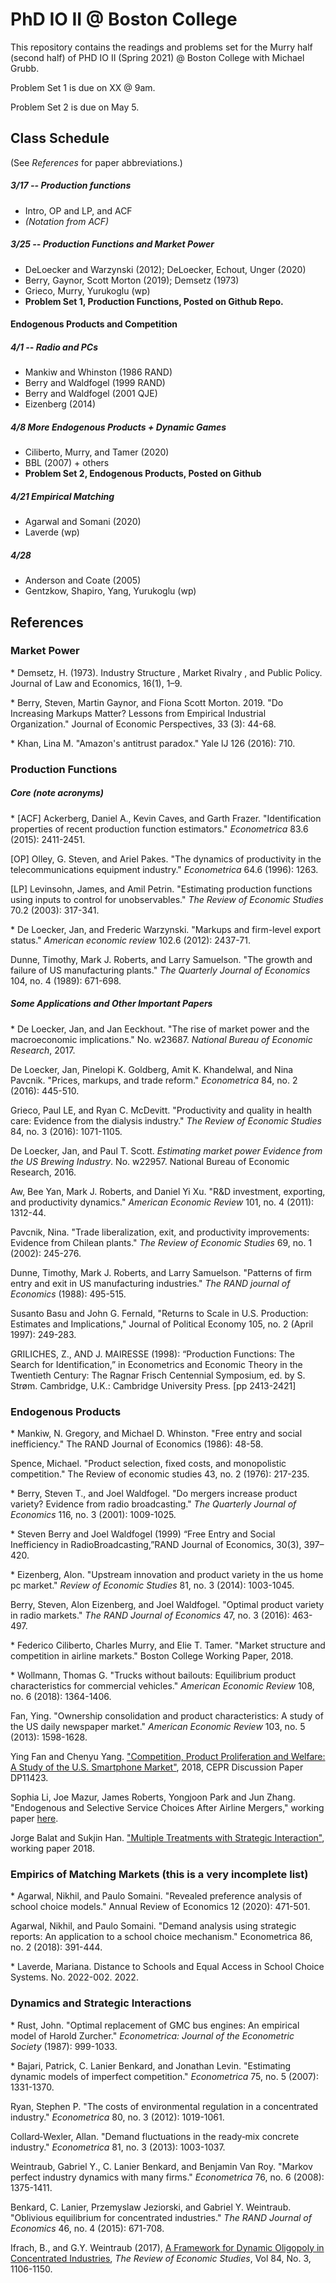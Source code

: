 # PhD IO II @ Boston College
This repository contains the readings and problems set for the Murry half (second half) of PHD IO II (Spring 2021) @ Boston College with Michael Grubb. 

Problem Set 1 is due on XX @ 9am. 

Problem Set 2 is due on May 5. 


## Class Schedule
(See *References* for paper abbreviations.)

##### 3/17 -- Production functions 
- Intro, OP and LP, and ACF
- *(Notation from ACF)*  

##### 3/25 -- Production Functions and Market Power
- DeLoecker and Warzynski (2012); DeLoecker, Echout, Unger (2020)
- Berry, Gaynor, Scott Morton (2019); Demsetz (1973)
- Grieco, Murry, Yurukoglu (wp)
- **Problem Set 1, Production Functions, Posted on Github Repo.** 

#### Endogenous Products and Competition
#####  4/1 -- Radio and PCs
- Mankiw and Whinston (1986 RAND)
- Berry and Waldfogel (1999 RAND) 
- Berry and Waldfogel (2001 QJE) 
- Eizenberg (2014) 

##### 4/8 More Endogenous Products + Dynamic Games
- Ciliberto, Murry, and Tamer (2020)
- BBL (2007) + others
- **Problem Set 2, Endogenous Products, Posted on Github**

##### 4/21 Empirical Matching
- Agarwal and Somani (2020)
- Laverde (wp)

##### 4/28
- Anderson and Coate (2005)
- Gentzkow, Shapiro, Yang, Yurukoglu (wp)




## References

### Market Power

\* Demsetz, H. (1973). Industry Structure , Market Rivalry , and Public Policy. Journal of Law and Economics, 16(1), 1–9.

\* Berry, Steven, Martin Gaynor, and Fiona Scott Morton. 2019. "Do Increasing Markups Matter? Lessons from Empirical Industrial Organization." Journal of Economic Perspectives, 33 (3): 44-68.

\* Khan, Lina M. "Amazon's antitrust paradox." Yale lJ 126 (2016): 710.


### Production Functions 

##### _Core (note acronyms)_
\* [ACF] Ackerberg, Daniel A., Kevin Caves, and Garth Frazer. "Identification properties of recent production function estimators." *Econometrica* 83.6 (2015): 2411-2451.

[OP] Olley, G. Steven, and Ariel Pakes. "The dynamics of productivity in the telecommunications equipment industry." *Econometrica* 64.6 (1996): 1263.

[LP] Levinsohn, James, and Amil Petrin. "Estimating production functions using inputs to control for unobservables." *The Review of Economic Studies* 70.2 (2003): 317-341.

\* De Loecker, Jan, and Frederic Warzynski. "Markups and firm-level export status." _American economic review_ 102.6 (2012): 2437-71.

Dunne, Timothy, Mark J. Roberts, and Larry Samuelson. "The growth and failure of US manufacturing plants." _The Quarterly Journal of Economics_ 104, no. 4 (1989): 671-698.

##### _Some Applications and Other Important Papers_
\* De Loecker, Jan, and Jan Eeckhout. "The rise of market power and the macroeconomic implications." No. w23687. _National Bureau of Economic Research_, 2017.

De Loecker, Jan, Pinelopi K. Goldberg, Amit K. Khandelwal, and Nina Pavcnik. "Prices, markups, and trade reform." _Econometrica_ 84, no. 2 (2016): 445-510.

Grieco, Paul LE, and Ryan C. McDevitt. "Productivity and quality in health care: Evidence from the dialysis industry." _The Review of Economic Studies_ 84, no. 3 (2016): 1071-1105.

De Loecker, Jan, and Paul T. Scott. _Estimating market power Evidence from the US Brewing Industry_. No. w22957. National Bureau of Economic Research, 2016.

Aw, Bee Yan, Mark J. Roberts, and Daniel Yi Xu. "R&D investment, exporting, and productivity dynamics." _American Economic Review_ 101, no. 4 (2011): 1312-44.

Pavcnik, Nina. "Trade liberalization, exit, and productivity improvements: Evidence from Chilean plants." _The Review of Economic Studies_ 69, no. 1 (2002): 245-276.

Dunne, Timothy, Mark J. Roberts, and Larry Samuelson. "Patterns of firm entry and exit in US manufacturing industries." _The RAND journal of Economics_ (1988): 495-515.

Susanto Basu and John G. Fernald, "Returns to Scale in U.S. Production: Estimates and Implications," Journal of Political Economy 105, no. 2 (April 1997): 249-283.

GRILICHES, Z., AND J. MAIRESSE (1998): “Production Functions: The Search for Identification,” in Econometrics and Economic Theory in the Twentieth Century: The Ragnar Frisch Centennial Symposium, ed. by S. Strøm. Cambridge, U.K.: Cambridge University Press. [pp 2413-2421]



### Endogenous Products

\* Mankiw, N. Gregory, and Michael D. Whinston. "Free entry and social inefficiency." The RAND Journal of Economics (1986): 48-58.

Spence, Michael. "Product selection, fixed costs, and monopolistic competition." The Review of economic studies 43, no. 2 (1976): 217-235.

\* Berry, Steven T., and Joel Waldfogel. "Do mergers increase product variety? Evidence from radio broadcasting." _The Quarterly Journal of Economics_ 116, no. 3 (2001): 1009-1025.

\* Steven Berry and Joel Waldfogel (1999) “Free Entry and Social Inefficiency in RadioBroadcasting,”RAND Journal of Economics, 30(3), 397–420.

\* Eizenberg, Alon. "Upstream innovation and product variety in the us home pc market." _Review of Economic Studies_ 81, no. 3 (2014): 1003-1045.

Berry, Steven, Alon Eizenberg, and Joel Waldfogel. "Optimal product variety in radio markets." _The RAND Journal of Economics_ 47, no. 3 (2016): 463-497.

\* Federico Ciliberto, Charles Murry, and Elie T. Tamer. "Market structure and competition in airline markets." Boston College Working Paper, 2018.

\* Wollmann, Thomas G. "Trucks without bailouts: Equilibrium product characteristics for commercial vehicles." _American Economic Review_ 108, no. 6 (2018): 1364-1406.

Fan, Ying. "Ownership consolidation and product characteristics: A study of the US daily newspaper market." _American Economic Review_ 103, no. 5 (2013): 1598-1628.

Ying Fan and Chenyu Yang. ["Competition, Product Proliferation and Welfare: A Study of the U.S. Smartphone Market"](http://www-personal.umich.edu/~yingfan/proliferation_smartphone.pdf),  2018, CEPR Discussion Paper DP11423.

Sophia Li, Joe Mazur, James Roberts, Yongjoon Park and Jun Zhang. "Endogenous and Selective Service Choices After Airline Mergers," working paper [here](http://econweb.umd.edu/~sweeting/SWEETING_airlinemerger_july2018.pdf). 

Jorge Balat and Sukjin Han. ["Multiple Treatments with Strategic Interaction"](https://drive.google.com/open?id=1J1tvtrtJuWSwi5wBlrsxajGfqJ-XUcz4), working paper 2018. 


### Empirics of Matching Markets (this is a very incomplete list)

\* Agarwal, Nikhil, and Paulo Somaini. "Revealed preference analysis of school choice models." Annual Review of Economics 12 (2020): 471-501. 

Agarwal, Nikhil, and Paulo Somaini. "Demand analysis using strategic reports: An application to a school choice mechanism." Econometrica 86, no. 2 (2018): 391-444.

\* Laverde, Mariana. Distance to Schools and Equal Access in School Choice Systems. No. 2022-002. 2022.



<!-- ### Advanced Demand Estimation

\* Georee, M. S. (2008). Limited Information and Advertising in the U.S. Personal Computer Industry. Econometrica, 76(5), 1017–1074. https://doi.org/10.3982/ecta4158

Grieco, Paul, Charles Murry, Joris Pinkse, Stephan Sagl. Efficient Estimation of Random Coefficients Demand Models using Product and Consumer Datasets. 2021. Working Paper. 

Crawford, G., & Yurukoglu, A. (2016). The Welfare Effects of Bundling in Multichannel Television Markets. American Economic Review, 102(2), 643–685.

Wildenbeest et al. -->


### Dynamics and Strategic Interactions

\* Rust, John. "Optimal replacement of GMC bus engines: An empirical model of Harold Zurcher." _Econometrica: Journal of the Econometric Society_ (1987): 999-1033.

\* Bajari, Patrick, C. Lanier Benkard, and Jonathan Levin. "Estimating dynamic models of imperfect competition." _Econometrica_ 75, no. 5 (2007): 1331-1370.

Ryan, Stephen P. "The costs of environmental regulation in a concentrated industry." _Econometrica_ 80, no. 3 (2012): 1019-1061.

Collard‐Wexler, Allan. "Demand fluctuations in the ready‐mix concrete industry." _Econometrica_ 81, no. 3 (2013): 1003-1037.

Weintraub, Gabriel Y., C. Lanier Benkard, and Benjamin Van Roy. "Markov perfect industry dynamics with many firms." _Econometrica_ 76, no. 6 (2008): 1375-1411.

Benkard, C. Lanier, Przemyslaw Jeziorski, and Gabriel Y. Weintraub. "Oblivious equilibrium for concentrated industries." _The RAND Journal of Economics_ 46, no. 4 (2015): 671-708.

Ifrach, B., and G.Y. Weintraub (2017), [A Framework for Dynamic Oligopoly in Concentrated Industries](https://academic.oup.com/restud/article-abstract/84/3/1106/2670003), _The Review of Economic Studies_, Vol 84, No. 3, 1106-1150.

<!--stackedit_data:
eyJoaXN0b3J5IjpbLTY0NDA2OTg5Myw2OTE5NTQ4NzQsLTE0ND
QyMDY1MjcsLTk1MzE5NzM3NSwtNjQ2NTQ3MzQ1LDE5MDY0MzQw
MDAsNDMyMTE2NjQxLC0xMTE0MTMzMDAxXX0=
-->
